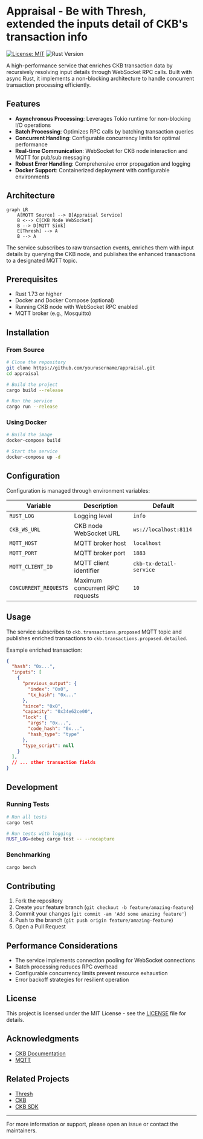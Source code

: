 # Appraisal - Be with Thresh, extended the inputs detail of CKB's transaction info

[![License: MIT](https://img.shields.io/badge/License-MIT-yellow.svg)](https://opensource.org/licenses/MIT)
![Rust Version](https://img.shields.io/badge/rust-1.73+-blue.svg)

A high-performance service that enriches CKB transaction data by recursively resolving input details through WebSocket RPC calls. Built with async Rust, it implements a non-blocking architecture to handle concurrent transaction processing efficiently.

## Features

- **Asynchronous Processing**: Leverages Tokio runtime for non-blocking I/O operations
- **Batch Processing**: Optimizes RPC calls by batching transaction queries
- **Concurrent Handling**: Configurable concurrency limits for optimal performance
- **Real-time Communication**: WebSocket for CKB node interaction and MQTT for pub/sub messaging
- **Robust Error Handling**: Comprehensive error propagation and logging
- **Docker Support**: Containerized deployment with configurable environments

## Architecture

```mermaid
graph LR
    A[MQTT Source] --> B[Appraisal Service]
    B <--> C[CKB Node WebSocket]
    B --> D[MQTT Sink]
    E[Thresh] --> A
    B --> A
```

The service subscribes to raw transaction events, enriches them with input details by querying the CKB node, and publishes the enhanced transactions to a designated MQTT topic.

## Prerequisites

- Rust 1.73 or higher
- Docker and Docker Compose (optional)
- Running CKB node with WebSocket RPC enabled
- MQTT broker (e.g., Mosquitto)

## Installation

### From Source

```bash
# Clone the repository
git clone https://github.com/yourusername/appraisal.git
cd appraisal

# Build the project
cargo build --release

# Run the service
cargo run --release
```

### Using Docker

```bash
# Build the image
docker-compose build

# Start the service
docker-compose up -d
```

## Configuration

Configuration is managed through environment variables:

| Variable | Description | Default |
|----------|-------------|---------|
| `RUST_LOG` | Logging level | `info` |
| `CKB_WS_URL` | CKB node WebSocket URL | `ws://localhost:8114` |
| `MQTT_HOST` | MQTT broker host | `localhost` |
| `MQTT_PORT` | MQTT broker port | `1883` |
| `MQTT_CLIENT_ID` | MQTT client identifier | `ckb-tx-detail-service` |
| `CONCURRENT_REQUESTS` | Maximum concurrent RPC requests | `10` |

## Usage

The service subscribes to `ckb.transactions.proposed` MQTT topic and publishes enriched transactions to `ckb.transactions.proposed.detailed`.

Example enriched transaction:

```json
{
  "hash": "0x...",
  "inputs": [
    {
      "previous_output": {
        "index": "0x0",
        "tx_hash": "0x..."
      },
      "since": "0x0",
      "capacity": "0x34e62ce00",
      "lock": {
        "args": "0x...",
        "code_hash": "0x...",
        "hash_type": "type"
      },
      "type_script": null
    }
  ],
  // ... other transaction fields
}
```

## Development

### Running Tests

```bash
# Run all tests
cargo test

# Run tests with logging
RUST_LOG=debug cargo test -- --nocapture
```

### Benchmarking

```bash
cargo bench
```

## Contributing

1. Fork the repository
2. Create your feature branch (`git checkout -b feature/amazing-feature`)
3. Commit your changes (`git commit -am 'Add some amazing feature'`)
4. Push to the branch (`git push origin feature/amazing-feature`)
5. Open a Pull Request

## Performance Considerations

- The service implements connection pooling for WebSocket connections
- Batch processing reduces RPC overhead
- Configurable concurrency limits prevent resource exhaustion
- Error backoff strategies for resilient operation

## License

This project is licensed under the MIT License - see the [LICENSE](LICENSE) file for details.

## Acknowledgments

- [CKB Documentation](https://github.com/nervosnetwork/ckb)
- [MQTT](https://mqtt.org/)

## Related Projects
- [Thresh](https://github.com/nervape/thresh)
- [CKB](https://github.com/nervosnetwork/ckb)
- [CKB SDK](https://github.com/nervosnetwork/ckb-sdk-rust)

---

For more information or support, please open an issue or contact the maintainers.

